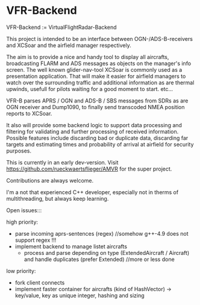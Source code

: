 # VFR-Backend
VFR-Backend := VirtualFlightRadar-Backend

This project is intended to be an interface between OGN-/ADS-B-receivers and XCSoar and the airfield manager respectively.

The aim is to provide a nice and handy tool to display all aircrafts, broadcasting FLARM and ADS messages as objects on the manager's info screen. The well known glider-nav-tool XCSoar is commonly used as a presentation application.
That will make it easier for airfield managers to watch over the surrounding  traffic and additional information as are thermal upwinds, usefull for pilots waiting for a good moment to start.
etc...


VFR-B parses APRS / OGN and ADS-B / SBS messages from SDRs as are OGN receiver and Dump1090, to finally send transcoded NMEA position reports to XCSoar.

It also will provide some backend logic to support data processing and filtering for validating and further processing of received information.  Possible features include discarding bad or duplicate data, discarding far targets and estimating times and probability of arrival at airfield for security purposes.

This is currently in an early dev-version.
Visit https://github.com/rueckwaertsflieger/AMVR for the super project. 


Contributions are always welcome.

I'm a not that experienced C++ developer, especially not in therms of multithreading, but always keep learning.


Open issues:::

high priority:

- parse incoming aprs-sentences (regex) //somehow g++-4.9 does not support regex !!!
- implement backend to manage listet aircrafts
  - process and parse depending on type (ExtendedAircraft / Aircraft) and handle duplicates (prefer Extended) //more or less done

low priority:

- fork client connects
- implement faster container for aircrafts (kind of HashVector) -> key/value, key as unique integer, hashing and sizing

 
  
